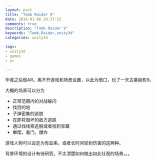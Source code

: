 ```yaml
---
layout: post
title: "Tomb Raider 9"
date: 2016-01-06 20:37:52
comments: true
description: "Tomb Raider 9"
keywords: "Tomb,Raider,unity3d"
categories: unity3d

tags:
- unity3d
- games
- ar

---
```


毕竟之后做AR，离不开游戏和场景设置，以此为借口，玩了一天古墓丽影9。

大概的场景可以分为

* 正常范围内的对战躲闪
* 找目的地
* 子弹密集的逃脱
* 在即将毁坏的敌方逃脱
* 通过找线索逃脱或者找到宝藏
* 攀爬、看门、爆炸


游戏人物可以设定为有血条，或者长时间受到伤害的这两种。

背景环境的设计有待研究，不太清楚如何做出如此壮观的场景。。。